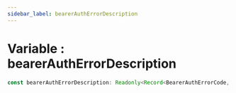 ```yaml
---
sidebar_label: bearerAuthErrorDescription
---
```


# Variable : bearerAuthErrorDescription

```ts
const bearerAuthErrorDescription: Readonly<Record<BearerAuthErrorCode, string>>;
```
